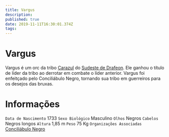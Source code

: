 ```yaml
---
title: Vargus
description: 
published: true
date: 2019-11-11T16:30:01.374Z
tags: 
---
```


<!-- SUBTITLE: Visão geral sobre Vargus -->

# Vargus
Vargus é um orc da tribo [Carazul](/faccoes/faccoes-independentes/tribo-carazul#tribo-carazul) do [Sudeste de Drafeon](/lugares/plano-material/drafeon/sudeste-de-drafeon#sudeste-de-drafeon). Ele ganhou o título de líder da tribo ao derrotar em combate o líder anterior. Vargus foi enfeitçado pelo Conciliábulo Negro, tornando sua tribo em guerreiros para os desejos das bruxas.

# Informações
`Data de Nascimento` 1733
`Sexo Biológico` Masculino
`Olhos` Negros
`Cabelos` Negros longos
`Altura` 1,85 m
`Peso` 75 Kg
`Organizações Associadas` [Conciliábulo Negro](/faccoes/faccoes-independentes/conciliabulo-negro#conciliabulo-negro)
